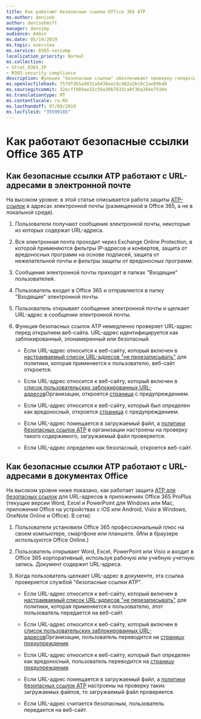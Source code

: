 ```yaml
---
title: Как работают безопасные ссылки Office 365 ATP
ms.author: deniseb
author: denisebmsft
manager: dansimp
audience: Admin
ms.date: 05/19/2019
ms.topic: overview
ms.service: O365-seccomp
localization_priority: Normal
ms.collection:
- Strat_O365_IP
- M365-security-compliance
description: Функция "безопасные ссылки" обеспечивает проверку гиперссылок в документах Office и в сообщениях электронной почты. Прочтите эту статью, чтобы узнать, как работают безопасные ссылки ATP.
ms.openlocfilehash: 7570fd65a9831a6436eec8c402a2bc0c2ae09b40
ms.sourcegitcommit: 32ecff689ae32c59a39b7633ca0f36a304e7516e
ms.translationtype: MT
ms.contentlocale: ru-RU
ms.lasthandoff: 07/09/2019
ms.locfileid: "35599185"
---
```

# <a name="how-office-365-atp-safe-links-works"></a>Как работают безопасные ссылки Office 365 ATP
         
## <a name="how-atp-safe-links-works-with-urls-in-email"></a>Как безопасные ссылки ATP работают с URL-адресами в электронной почте

На высоком уровне: в этой статье описывается работа защиты [ATP-ссылок](atp-safe-links.md) в адресах электронной почты (размещенной в Office 365, а не в локальной среде).
  
1. Пользователи получают сообщения электронной почты, некоторые из которых содержат URL-адреса.
    
2. Вся электронная почта проходит через Exchange Online Protection, в которой применяются фильтры IP-адресов и конвертов, защита от вредоносных программ на основе подписей, защита от нежелательной почты и фильтры защиты от вредоносных программ. 
    
3. Сообщения электронной почты приходят в папках "Входящие" пользователей.
    
4. Пользователь входит в Office 365 и отправляется в папку "Входящие" электронной почты.
    
5. Пользователь открывает сообщение электронной почты и щелкает URL-адрес в сообщении электронной почты.
    
6. Функция безопасных ссылок ATP немедленно проверяет URL-адрес перед открытием веб-сайта. URL-адрес идентифицируется как заблокированный, злонамеренный или безопасный.
    
    - Если URL-адрес относится к веб-сайту, который включен в [настраиваемый список URL-адресов "не перезаписывать"](set-up-a-custom-do-not-rewrite-urls-list-with-atp.md) для политики, которая применяется к пользователю, веб-сайт откроется. 
    
    - Если URL-адрес относится к веб-сайту, который включен в [список пользовательских заблокированных URL-адресов](set-up-a-custom-blocked-urls-list-wtih-atp.md)Организации, откроется [страница](atp-safe-links-warning-pages.md) с предупреждением. 
    
    - Если URL-адрес относится к веб-сайту, который был определен как вредоносный, откроется [страница](atp-safe-links-warning-pages.md) с предупреждением. 
    
    - Если URL-адрес помещается в загружаемый файл, а [политики безопасных ссылок ATP](set-up-atp-safe-links-policies.md) в организации настроены на проверку такого содержимого, загружаемый файл проверяется. 
    
    - Если URL-адрес определен как безопасный, откроется веб-сайт.
    
## <a name="how-atp-safe-links-works-with-urls-in-office-documents"></a>Как безопасные ссылки ATP работают с URL-адресами в документах Office

На высоком уровне ниже показано, как работает защита [ATP для безопасных ссылок](atp-safe-links.md) для URL-адресов в приложениях Office 365 ProPlus (текущие версии Word, Excel и PowerPoint для Windows или Mac, приложения Office на устройствах с iOS или Android, Visio в Windows, OneNote Online и Office). В сети):
  
1. Пользователи установили Office 365 профессиональный плюс на своем компьютере, смартфоне или планшете. (Или в браузере используются Office Online.)
    
2. Пользователь открывает Word, Excel, PowerPoint или Visio и входит в Office 365 корпоративный, используя рабочую или учебную учетную запись. Документ содержит URL-адреса.
    
3. Когда пользователь щелкает URL-адрес в документе, эта ссылка проверяется службой "безопасные ссылки ATP".
    
      - Если URL-адрес относится к веб-сайту, который включен в [настраиваемый список URL-адресов "не перезаписывать"](set-up-a-custom-do-not-rewrite-urls-list-with-atp.md) для политики, которая применяется к пользователю, этот пользователь передается на веб-сайт. 
    
      - Если URL-адрес относится к веб-сайту, который включен в [список пользовательских заблокированных URL-адресов](set-up-a-custom-blocked-urls-list-wtih-atp.md)Организации, пользователь переводится на [страницу предупреждения](atp-safe-links-warning-pages.md).
    
      - Если URL-адрес относится к веб-сайту, который был определен как вредоносный, пользователь переводится на [страницу предупреждения](atp-safe-links-warning-pages.md).
    
      - Если URL-адрес помещается в загружаемый файл, а [политики безопасных ссылок ATP](set-up-atp-safe-links-policies.md) настроены на проверку таких загружаемых файлов, то загружаемый файл проверяется. 
    
      - Если URL-адрес считается безопасным, пользователь передается на веб-сайт.

